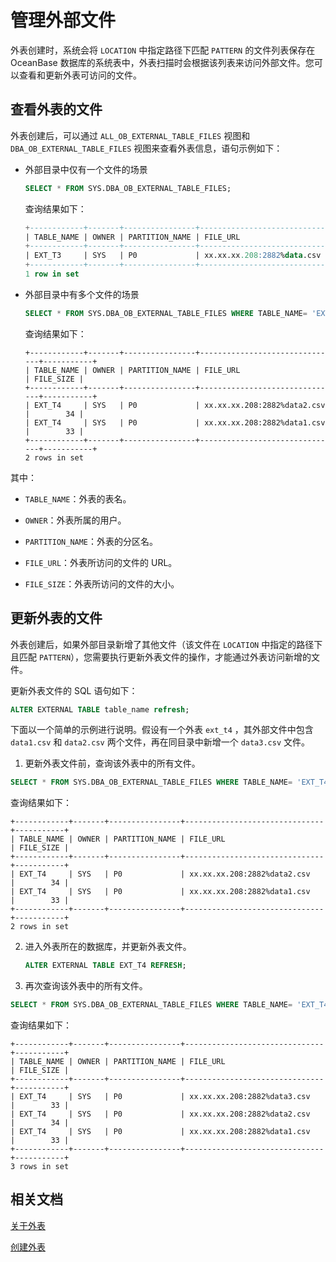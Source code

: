 # 管理外部文件

外表创建时，系统会将 `LOCATION` 中指定路径下匹配 `PATTERN` 的文件列表保存在 OceanBase 数据库的系统表中，外表扫描时会根据该列表来访问外部文件。您可以查看和更新外表可访问的文件。

## 查看外表的文件

外表创建后，可以通过 `ALL_OB_EXTERNAL_TABLE_FILES` 视图和 `DBA_OB_EXTERNAL_TABLE_FILES` 视图来查看外表信息，语句示例如下：

* 外部目录中仅有一个文件的场景

  ```sql
  SELECT * FROM SYS.DBA_OB_EXTERNAL_TABLE_FILES;
  ```

  查询结果如下：

  ```sql
  +------------+-------+----------------+------------------------------+-----------+
  | TABLE_NAME | OWNER | PARTITION_NAME | FILE_URL                     | FILE_SIZE |
  +------------+-------+----------------+------------------------------+-----------+
  | EXT_T3     | SYS   | P0             | xx.xx.xx.208:2882%data.csv   |        29 |
  +------------+-------+----------------+------------------------------+-----------+
  1 row in set
  ```

* 外部目录中有多个文件的场景

  ```sql
  SELECT * FROM SYS.DBA_OB_EXTERNAL_TABLE_FILES WHERE TABLE_NAME= 'EXT_T4';
  ```

  查询结果如下：

  ```shell
  +------------+-------+----------------+-------------------------------+-----------+
  | TABLE_NAME | OWNER | PARTITION_NAME | FILE_URL                      | FILE_SIZE |
  +------------+-------+----------------+-------------------------------+-----------+
  | EXT_T4     | SYS   | P0             | xx.xx.xx.208:2882%data2.csv   |        34 |
  | EXT_T4     | SYS   | P0             | xx.xx.xx.208:2882%data1.csv   |        33 |
  +------------+-------+----------------+-------------------------------+-----------+
  2 rows in set
  ```

其中：

* `TABLE_NAME`：外表的表名。

* `OWNER`：外表所属的用户。

* `PARTITION_NAME`：外表的分区名。

* `FILE_URL`：外表所访问的文件的 URL。

* `FILE_SIZE`：外表所访问的文件的大小。

## 更新外表的文件

外表创建后，如果外部目录新增了其他文件（该文件在 `LOCATION` 中指定的路径下且匹配 `PATTERN`），您需要执行更新外表文件的操作，才能通过外表访问新增的文件。

更新外表文件的 SQL 语句如下：

```sql
ALTER EXTERNAL TABLE table_name refresh;
```

下面以一个简单的示例进行说明。假设有一个外表 `ext_t4` ，其外部文件中包含 `data1.csv` 和 `data2.csv` 两个文件，再在同目录中新增一个 `data3.csv` 文件。

1. 更新外表文件前，查询该外表中的所有文件。


  ```sql
  SELECT * FROM SYS.DBA_OB_EXTERNAL_TABLE_FILES WHERE TABLE_NAME= 'EXT_T4';
  ```

  查询结果如下：

  ```shell
  +------------+-------+----------------+-------------------------------+-----------+
  | TABLE_NAME | OWNER | PARTITION_NAME | FILE_URL                      | FILE_SIZE |
  +------------+-------+----------------+-------------------------------+-----------+
  | EXT_T4     | SYS   | P0             | xx.xx.xx.208:2882%data2.csv   |        34 |
  | EXT_T4     | SYS   | P0             | xx.xx.xx.208:2882%data1.csv   |        33 |
  +------------+-------+----------------+-------------------------------+-----------+
  2 rows in set
  ```

2. 进入外表所在的数据库，并更新外表文件。

   ```sql
   ALTER EXTERNAL TABLE EXT_T4 REFRESH;
   ```

3. 再次查询该外表中的所有文件。

  ```sql
  SELECT * FROM SYS.DBA_OB_EXTERNAL_TABLE_FILES WHERE TABLE_NAME= 'EXT_T4';
  ```

  查询结果如下：

  ```shell
  +------------+-------+----------------+-------------------------------+-----------+
  | TABLE_NAME | OWNER | PARTITION_NAME | FILE_URL                      | FILE_SIZE |
  +------------+-------+----------------+-------------------------------+-----------+
  | EXT_T4     | SYS   | P0             | xx.xx.xx.208:2882%data3.csv   |        33 |
  | EXT_T4     | SYS   | P0             | xx.xx.xx.208:2882%data2.csv   |        34 |
  | EXT_T4     | SYS   | P0             | xx.xx.xx.208:2882%data1.csv   |        33 |
  +------------+-------+----------------+-------------------------------+-----------+
  3 rows in set
  ```


## 相关文档

[关于外表](1.about-external-tables-of-oracle-mode.md)

[创建外表](2.create-a-external-table-of-oracle-mode.md)
